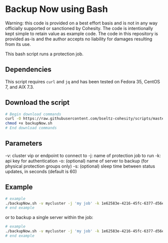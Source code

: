 # Backup Now using Bash

Warning: this code is provided on a best effort basis and is not in any way officially supported or sanctioned by Cohesity. The code is intentionally kept simple to retain value as example code. The code in this repository is provided as-is and the author accepts no liability for damages resulting from its use.

This bash script runs a protection job.

## Dependencies

This script requires `curl` and `jq` and has been tested on Fedora 35, CentOS 7, and AIX 7.3.

## Download the script

```bash
# Begin download commands
curl -O https://raw.githubusercontent.com/bseltz-cohesity/scripts/master/bash/backupNow/backupNow.sh
chmod +x backupNow.sh
# End download commands
```

## Parameters

-v: cluster vip or endpoint to connect to
-j: name of protection job to run
-k: api key for authentication
-o: (optional) name of server to backup (for physical protection groups only)
-s: (optional) sleep time between status updates, in seconds (default is 60)

## Example

```bash
# example
./backupNow.sh -v mycluster -j 'my job' -k 1e62583e-4216-45fc-6377-d56e2c5c3776
# end example
```

or to backup a single server within the job:

```bash
# example
./backupNow.sh -v mycluster -j 'my job' -k 1e62583e-4216-45fc-6377-d56e2c5c3776 -o server1.mydomain.net
# end example
```
